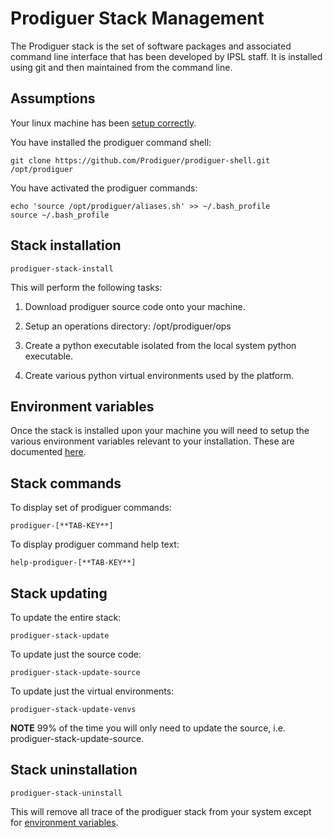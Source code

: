 # Prodiguer Stack Management

The Prodiguer stack is the set of software packages and associated command line interface that has been developed by IPSL staff.  It is installed using git and then maintained from the command line. 

## Assumptions

Your linux machine has been [setup correctly](https://github.com/Prodiguer/prodiguer-docs/blob/master/devops/machine_setup.md).  

You have installed the prodiguer command shell:  
<pre><code>git clone https://github.com/Prodiguer/prodiguer-shell.git /opt/prodiguer</pre></code>

You have activated the prodiguer commands:  
<pre><code>echo 'source /opt/prodiguer/aliases.sh' >> ~/.bash_profile  
source ~/.bash_profile
</pre></code>

## Stack installation  

<pre><code>prodiguer-stack-install</pre></code>

This will perform the following tasks:  

1.	Download prodiguer source code onto your machine.  

2.	Setup an operations directory: /opt/prodiguer/ops  

3.	Create a python executable isolated from the local system python executable.  

4.	Create various python virtual environments used by the platform.  

## Environment variables  

Once the stack is installed upon your machine you will need to setup the various environment variables relevant to your installation.  These are documented [here](https://github.com/Prodiguer/prodiguer-docs/blob/master/devops/environment_variables.md).

## Stack commands    

To display set of prodiguer commands:  

<pre><code>prodiguer-[**TAB-KEY**]</pre></code>

To display prodiguer command help text:  

<pre><code>help-prodiguer-[**TAB-KEY**]</pre></code>

## Stack updating  

To update the entire stack:  
<pre><code>prodiguer-stack-update</pre></code>

To update just the source code:  
<pre><code>prodiguer-stack-update-source</pre></code>

To update just the virtual environments:  
<pre><code>prodiguer-stack-update-venvs</pre></code>

**NOTE** 99% of the time you will only need to update the source, i.e. prodiguer-stack-update-source.

## Stack uninstallation  

<pre><code>prodiguer-stack-uninstall</pre></code>

This will remove all trace of the prodiguer stack from your system except for [environment variables](https://github.com/Prodiguer/prodiguer-docs/blob/master/devops/environment_variables.md).  

